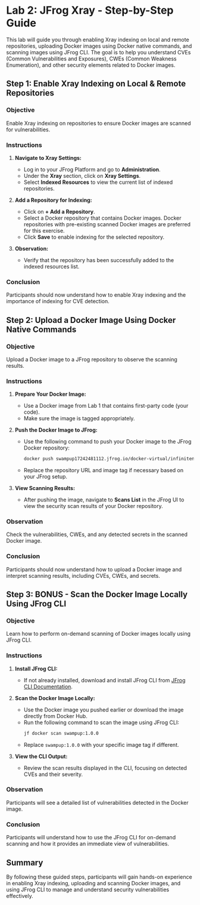 # Lab 2: JFrog Xray - Step-by-Step Guide

This lab will guide you through enabling Xray indexing on local and remote repositories, uploading Docker images using Docker native commands, and scanning images using JFrog CLI. The goal is to help you understand CVEs (Common Vulnerabilities and Exposures), CWEs (Common Weakness Enumeration), and other security elements related to Docker images.

## Step 1: Enable Xray Indexing on Local & Remote Repositories

### Objective
Enable Xray indexing on repositories to ensure Docker images are scanned for vulnerabilities.

### Instructions
1. **Navigate to Xray Settings:**
   - Log in to your JFrog Platform and go to **Administration**.
   - Under the **Xray** section, click on **Xray Settings**.
   - Select **Indexed Resources** to view the current list of indexed repositories.

2. **Add a Repository for Indexing:**
   - Click on **+ Add a Repository**.
   - Select a Docker repository that contains Docker images. Docker repositories with pre-existing scanned Docker images are preferred for this exercise.
   - Click **Save** to enable indexing for the selected repository.

3. **Observation:**
   - Verify that the repository has been successfully added to the indexed resources list.

### Conclusion
Participants should now understand how to enable Xray indexing and the importance of indexing for CVE detection.

## Step 2: Upload a Docker Image Using Docker Native Commands

### Objective
Upload a Docker image to a JFrog repository to observe the scanning results.

### Instructions
1. **Prepare Your Docker Image:**
   - Use a Docker image from Lab 1 that contains first-party code (your code).
   - Make sure the image is tagged appropriately.

2. **Push the Docker Image to JFrog:**
   - Use the following command to push your Docker image to the JFrog Docker repository:
     ```bash
     docker push swampup17242481112.jfrog.io/docker-virtual/infinitengine/swampup:1.0.0
     ```
   - Replace the repository URL and image tag if necessary based on your JFrog setup.

3. **View Scanning Results:**
   - After pushing the image, navigate to **Scans List** in the JFrog UI to view the security scan results of your Docker repository.

### Observation
Check the vulnerabilities, CWEs, and any detected secrets in the scanned Docker image.

### Conclusion
Participants should now understand how to upload a Docker image and interpret scanning results, including CVEs, CWEs, and secrets.

## Step 3: BONUS - Scan the Docker Image Locally Using JFrog CLI

### Objective
Learn how to perform on-demand scanning of Docker images locally using JFrog CLI.

### Instructions
1. **Install JFrog CLI:**
   - If not already installed, download and install JFrog CLI from [JFrog CLI Documentation](https://jfrog.com/getcli/).

2. **Scan the Docker Image Locally:**
   - Use the Docker image you pushed earlier or download the image directly from Docker Hub.
   - Run the following command to scan the image using JFrog CLI:
     ```bash
     jf docker scan swampup:1.0.0
     ```
   - Replace `swampup:1.0.0` with your specific image tag if different.

3. **View the CLI Output:**
   - Review the scan results displayed in the CLI, focusing on detected CVEs and their severity.

### Observation
Participants will see a detailed list of vulnerabilities detected in the Docker image.

### Conclusion
Participants will understand how to use the JFrog CLI for on-demand scanning and how it provides an immediate view of vulnerabilities.

## Summary
By following these guided steps, participants will gain hands-on experience in enabling Xray indexing, uploading and scanning Docker images, and using JFrog CLI to manage and understand security vulnerabilities effectively.

